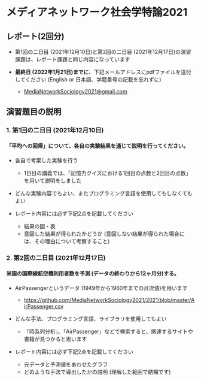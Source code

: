 # メディアネットワーク社会学特論2021

## レポート(2回分)
- 第1回の二日目 (2021年12月10日)と第2回の二日目 (2021年12月17日)の演習課題は、レポート課題と同じ内容になっています

- **最終日 (2022年1月21日)までに**、下記メールアドレスにpdfファイルを送付してください (English or 日本語、学籍番号の記載を忘れずに)
  - MediaNetworkSociology2021@gmail.com

## 演習題目の説明

### 1. 第1回の二日目 (2021年12月10日)

#### 「平均への回帰」について、各自の実験結果を通じて説明を行ってください。

- 各自で考案した実験を行う
  - 1日目の講義では、「記憶力クイズにおける1回目の点数と2回目の点数」を用いて説明をしました

- どんな実験内容でもよい、またプログラミング言語を使用してもしなくてもよい

- レポート内容には必ず下記2点を記載してください
  - 結果の図・表
  - 意図した結果が得られたかどうか (意図しない結果が得られた場合には、その理由について考察すること)

### 2. 第2回の二日目 (2021年12月17日)

#### 米国の国際線航空機利用者数を予測 (データの終わりから12ヶ月分)する。

- AirPassengerというデータ (1949年から1960年までの月次値)を用います
  - https://github.com/MediaNetworkSociology2021/2021/blob/master/AirPassenger.csv

- どんな手法、プログラミング言語、ライブラリを使用してもよい
  - 「時系列分析」、「AirPassenger」などで検索すると、関連するサイトや書籍が見つかると思います

- レポート内容には必ず下記2点を記載してください
  - 元データと予測値をあわせたグラフ
  - どのような手法で導出したかの説明 (理解した範囲で結構です)
